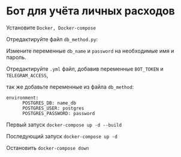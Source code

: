 <h1>Бот для учёта личных расходов</h1>
<p>Установите <code>Docker, Docker-compose</code></p>
<p>Отредактируйте файл <code>db_method.py</code>:</p>
<p>Измените переменные <code>db_name</code> и <code>password</code> на необходимые имя и пароль.</p>
<p>Отредактируйте <code>.yml</code> файл, добавив переменные <code>BOT_TOKEN</code> и <code>TELEGRAM_ACCESS</code>,</p>
<p>так же добавьте переменные из файла <code>db_method</code>:
<p><code>environment:
      POSTGRES_DB: name_db
      POSTGRES_USER: postgres
      POSTGRES_PASSWORD: password</code></p>
<p>Первый запуск <code>docker-compose up -d --build</code></p>
<p>Последующий запуск <code>docker-compose up -d</code></p>
<p>Остановить <code>docker-compose down</code></p>
   
